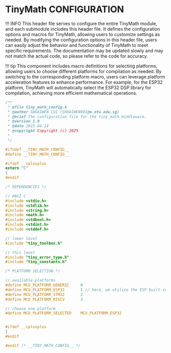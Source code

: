 # TinyMath CONFIGURATION

!!! INFO
    This header file serves to configure the entire TinyMath module, and each submodule includes this header file. It defines the configuration options and macros for TinyMath, allowing users to customize settings as needed. By modifying the configuration options in this header file, users can easily adjust the behavior and functionality of TinyMath to meet specific requirements. The documentation may be updated slowly and may not match the actual code, so please refer to the code for accuracy.

!!! tip
    This component includes macro definitions for selecting platforms, allowing users to choose different platforms for compilation as needed. By switching to the corresponding platform macro, users can leverage platform acceleration features to enhance performance. For example, for the ESP32 platform, TinyMath will automatically select the ESP32 DSP library for compilation, achieving more efficient mathematical operations.

```c
/**
 * @file tiny_math_config.h
 * @author SHUAIWEN CUI (SHUAIWEN001@e.ntu.edu.sg)
 * @brief The configuration file for the tiny_math middleware.
 * @version 1.0
 * @date 2025-04-14
 * @copyright Copyright (c) 2025
 *
 */

#ifndef __TINY_MATH_CONFIG__
#define __TINY_MATH_CONFIG__

#ifdef __cplusplus
extern "C"
{
#endif

/* DEPENDENCIES */

// ANSI C
#include <stdio.h>
#include <stdlib.h>
#include <string.h>
#include <math.h>
#include <stdbool.h>
#include <stdint.h>
#include <stddef.h>

// lower level
#include "tiny_toolbox.h"

// this level
#include "tiny_error_type.h"
#include "tiny_constants.h"

/* PLATFORM SELECTION */

// available platforms
#define MCU_PLATFORM_GENERIC     0
#define MCU_PLATFORM_ESP32       1 // here, we utilize the ESP built-in DSP library, it will automatically select the optimized version
#define MCU_PLATFORM_STM32       2
#define MCU_PLATFORM_RISCV       3

// choose one platform
#define MCU_PLATFORM_SELECTED    MCU_PLATFORM_ESP32


#ifdef __cplusplus
}
#endif

#endif /* __TINY_MATH_CONFIG__ */
```